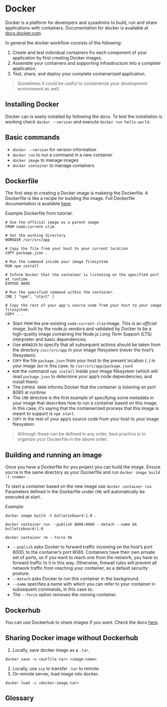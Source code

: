 # Docker

Docker is a platform for developers and sysadmins to build, run and share applications with containers.
Documentation for docker is available at [docs.docker.com](https://docs.docker.com/get-started/).

In general the docker workflow consists of the following:

1. Create and test individual containers fro each component of your application by first creating Docker images.
2. Assemble your containers and supporting infrastructure into a complete application.
3. Test, share, and deploy your complete containerized application.

> Sometimes it could be useful to containerize your development environment as well.

## Installing Docker

Docker can is easily installed by following the docs. To test the installation is working check `docker --version` and execute `docker run hello-world`.

## Basic commands

* `docker --version` for version information
* `docker run` to run a command in a new container
* `docker image` to manage images
* `docker container` to manage containers

## Dockerfile

The first step to creating a Docker image is makeing the Dockerfile.
A Dockerfile is like a recipe for building the image.
Full Dockerfile documentation is available [here](https://docs.docker.com/engine/reference/builder/).

Example Dockerfile from tutorial:
```
# Use the official image as a parent image
FROM node:current-slim

# Set the working directory
WORKDIR /usr/src/app

# Copy the file from your host to your current location
COPY package.json .

# Run the command inside your image filesystem
RUN npm install

# Inform Docker that the container is listening on the specified port at runtime.
EXPOSE 8080

# Run the specified command within the container.
CMD [ "npm", "start" ]

# Copy the rest of your app's source code from your host to your image filesystem.
COPY . .
```


* Start `FROM` the pre-existing `node:current-slim` image. This is an *official image*, built by the node.js vendors and validated by Docker to be a high-quality image containing the Node.js Long Term Support (LTS) interpreter and basic dependencies.
* Use `WORKDIR` to specify that all subsequent actions should be taken from the directory `/usr/src/app` in your image filesystem (never the host’s filesystem).
* `COPY` the file `package.json` from your host to the present location (`.`) in your image (so in this case, to `/usr/src/app/package.json`)
* `RUN` the command `npm install` inside your image filesystem (which will read `package.json` to determine your app’s node dependencies, and install them)
* The `EXPOSE 8080` informs Docker that the container is listening on port 8080 at runtime.
* The `CMD` directive is the first example of specifying some metadata in your image that describes how to run a container based on this image. In this case, it’s saying that the containerized process that this image is meant to support is `npm start`.
* `COPY` in the rest of your app’s source code from your host to your image filesystem.

> Although these can be defined in any order, best practice is to organize your Dockerfile in the above order.

## Building and running an image

Once you have a Dockerfile for you project you can build the image. Ensure you're in the same directory as your Dockerfile and run `docker image build -t <name> .`

To start a container based on the new image use `docker container run`. Parameters defined in the Dockerfile under `CMD` will automatically be executed at start.

Example:
```
docker image build -t bulletinboard:1.0 .

docker container run --publish 8000:8080 --detach --name bb bulletinboard:1.0

docker container rm --force bb
```

* `--publish` asks Docker to forward traffic incoming on the host’s port 8000, to the container’s port 8080. Containers have their own private set of ports, so if you want to reach one from the network, you have to forward traffic to it in this way. Otherwise, firewall rules will prevent all network traffic from reaching your container, as a default security posture.
* `--detach` asks Docker to run this container in the background.
* `--name` specifies a name with which you can refer to your container in subsequent commands, in this case `bb`.
* The `--force` option removes the running container.

## Dockerhub

You can use Dockerhub to share images if you want. Check the docs [here](https://docs.docker.com/get-started/part3/).

## Sharing Docker image without Dockerhub

1. Locally, save docker image as a `.tar`.

`docker save -o <outfile.tar> <image-name>`

2. Locally, use `scp` to transfer `.tar` to remote.
3. On remote server, load image into docker.

`docker load -i <docker-image.tar>`


## Glossary
